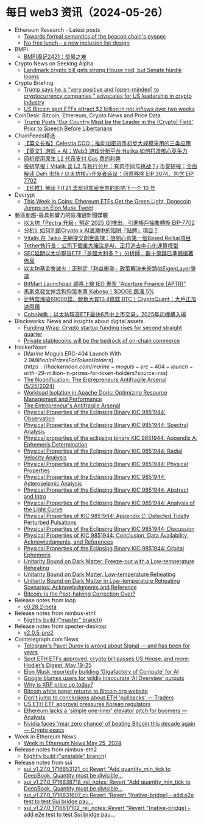 # 每日 web3 资讯（2024-05-26）

- Ethereum Research - Latest posts
  - [Towards formal semantics of the beacon chain's pyspec](https://ethresear.ch/t/towards-formal-semantics-of-the-beacon-chains-pyspec/8181#post_3)
  - [No free lunch – a new inclusion list design](https://ethresear.ch/t/no-free-lunch-a-new-inclusion-list-design/16389#post_8)
- BMPI
  - [BMPI周记2421：交易之难](https://www.bmpi.dev/weeklies/20240525/)
- Crypto News on Seeking Alpha
  - [Landmark crypto bill gets strong House nod, but Senate hurdle looms](https://seekingalpha.com/news/4110266-landmark-crypto-bill-gets-strong-house-nod-but-senate-hurdle-looms?utm_source=feed_news_crypto&utm_medium=referral&feed_item_type=news)
- Crypto Briefing
  - [Trump says he is “very positive and [open-minded] to cryptocurrency companies,” advocates for US leadership in crypto industry](https://cryptobriefing.com/trump-crypto-leadership-stance/)
  - [US Bitcoin spot ETFs attract $2 billion in net inflows over two weeks](https://cryptobriefing.com/bitcoin-etf-inflows-surge/)
- CoinDesk: Bitcoin, Ethereum, Crypto News and Price Data
  - [Trump Posts 'Our Country Must be the Leader in the (Crypto) Field' Prior to Speech Before Libertarians](https://www.coindesk.com/policy/2024/05/25/trump-posts-our-country-must-be-the-leader-in-the-crypto-field-before-address-at-libertarian-convention/?utm_medium=referral&utm_source=rss&utm_campaign=headlines)
- ChainFeeds精选
  - [【英文长推】Celestia COO：推动加密货币初步大规模采用的三类应用](https://x.com/nickwh8te/status/1794038822159749449)
  - [【英文】游戏 + AI：Web3 游戏分析平台 Helika 如何打造核心竞争力](https://www.veradiverdict.com/p/web3-gaming-analytics)
  - [简析使用原生 L2 代币支付 Gas 费的利弊](https://medium.com/taipei-ethereum-meetup/l2-token-as-gas-fee-pros-and-cons-70c821076313)
  - [投研早报丨Vitalik 谈 L2 与执行分片：有何不同与挑战？/ 币安研报：全面解读 DeFi 市场 / 以太坊核心开发者会议：同意移除 EIP 3074，包含 EIP 7702]()
  - [【长推】解读 FIT21 法案对加密世界的影响下一个 10 年](https://x.com/cmdefi/status/1794016082715652526)
- Decrypt
  - [This Week in Coins: Ethereum ETFs Get the Green Light, Dogecoin Jumps on Elon Musk Tweet](https://decrypt.co/232334/this-week-in-coins-ethereum-etf-approval-dogecoin-elon-musk-tweet)
- 動區動趨-最具影響力的區塊鏈新聞媒體
  - [以太坊「Pectra 升級」預定 2025 Q1推出，引進帳戶抽象轉換 EIP-7702](https://www.blocktempo.com/ethereum-pectra-upgrade-targeted-for-q1-2025/)
  - [分析》如何判斷Crypto x AI浪潮中的陷阱「貼牌」項目？](https://www.blocktempo.com/ai-crypto-projects-that-arent-complete-bullsht/)
  - [Vitalik 在 Taiko 主網提交創世區塊：很開心有第一個Based Rollup項目](https://www.blocktempo.com/vitalik-proposes-the-first-block-on-taiko-mainnet/)
  - [Tether執行長：公司下個重大賭注是AI，正打造去中心化運算模型](https://www.blocktempo.com/tether-ceo-says-their-next-big-bet-is-on-ai/)
  - [SEC延期以太坊現貨ETF「是超大利多？」分析師：數十億鎂已準備搶著佈局](https://www.blocktempo.com/crypto-traders-bullish-on-the-delay-before-spot-ethereum-etfs-go-live/)
  - [以太坊基金會滅火：正制定「利益衝突」政策解決未來類似EigenLayer爭議](https://www.blocktempo.com/ethereum-foundation-is-developing-a-formal-policy-to-address-potential-conflicts-of-interest/)
  - [BitMart Launchpad 即將上線 IEO 專案 “Aperture Finance (APTR)”](https://www.blocktempo.com/bitmart-launchpad-is-about-to-launch-the-ieo-project-aperture-finance-aptr/)
  - [馬斯克發文悼念狗狗幣本尊 Kabosu！$DOGE 跳漲 5%](https://www.blocktempo.com/elon-musk-tweets-about-passing-the-passing-of-kabosu-the-dog-that-inspired-dogecoins/)
  - [比特幣漲破69000鎂、鯨魚大買13.4億鎂 BTC！CryptoQuant：大戶正加速囤積](https://www.blocktempo.com/bitcoin-rises-above-69000-usd-cryptoquant-whales-are-accelerating-their-accumulation/)
  - [Cobo神魚：以太坊現貨ETF最快6月中上市交易，2025年初機構入場](https://www.blocktempo.com/discus-fish-predicts-ethereum-spot-etf-will-be-available-for-trading-as-early-as-mid-june/)
- Blockworks: News and insights about digital assets.
  - [Funding Wrap: Crypto startup funding rises for second straight quarter](https://blockworks.co/news/crypto-startup-funding-rises)
  - [Private stablecoins will be the bedrock of on-chain commerce](https://blockworks.co/news/private-stablecoins-bedrock-chain-commerce)
- HackerNoon
  - [Marine Moguls ERC-404 Launch With $2.9 Million In Prizes For Token Holders](https://hackernoon.com/marine-moguls-erc-404-launch-with-$29-million-in-prizes-for-token-holders?source=rss)
  - [The Noonification: The Entrepreneurs Antifragile Arsenal (5/25/2024)](https://hackernoon.com/5-25-2024-noonification?source=rss)
  - [Workload Isolation in Apache Doris: Optimizing Resource Management and Performance](https://hackernoon.com/workload-isolation-in-apache-doris-optimizing-resource-management-and-performance?source=rss)
  - [The Entrepreneur's Antifragile Arsenal](https://hackernoon.com/the-entrepreneurs-antifragile-arsenal?source=rss)
  - [Physical Properties of the Eclipsing Binary KIC 9851944: Observation](https://hackernoon.com/physical-properties-of-the-eclipsing-binary-kic-9851944-observation?source=rss)
  - [Physical Properties of the Eclipsing Binary KIC 9851944: Spectral Analysis](https://hackernoon.com/physical-properties-of-the-eclipsing-binary-kic-9851944-spectral-analysis?source=rss)
  - [Physical properties of the eclipsing binary KIC 9851944: Appendix A: Ephemeris Determination](https://hackernoon.com/physical-properties-of-the-eclipsing-binary-kic-9851944-appendix-a-ephemeris-determination?source=rss)
  - [Physical Properties of the Eclipsing Binary KIC 9851944: Radial Velocity Analysis](https://hackernoon.com/physical-properties-of-the-eclipsing-binary-kic-9851944-radial-velocity-analysis?source=rss)
  - [Physical Properties of the Eclipsing Binary KIC 9851944: Physical Properties](https://hackernoon.com/physical-properties-of-the-eclipsing-binary-kic-9851944-physical-properties?source=rss)
  - [Physical Properties of the Eclipsing Binary KIC 9851944: Asteroseismic Analysis](https://hackernoon.com/physical-properties-of-the-eclipsing-binary-kic-9851944-asteroseismic-analysis?source=rss)
  - [Physical Properties of the Eclipsing Binary KIC 9851944: Abstract and Intro](https://hackernoon.com/physical-properties-of-the-eclipsing-binary-kic-9851944-abstract-and-intro?source=rss)
  - [Physical Properties of the Eclipsing Binary KIC 9851944: Analysis of the Light Curve](https://hackernoon.com/physical-properties-of-the-eclipsing-binary-kic-9851944-analysis-of-the-light-curve?source=rss)
  - [Physical Properties of KIC 9851944: Appendix C: Detected Tidally Perturbed Pulsations](https://hackernoon.com/physical-properties-of-kic-9851944-appendix-c-detected-tidally-perturbed-pulsations?source=rss)
  - [Physical Properties of the Eclipsing Binary KIC 9851944: Discussion](https://hackernoon.com/physical-properties-of-the-eclipsing-binary-kic-9851944-discussion?source=rss)
  - [Physical Properties of KIC 9851944: Conclusion, Data Availability, Acknowledgments, and References](https://hackernoon.com/physical-properties-of-kic-9851944-conclusion-data-availability-acknowledgments-and-references?source=rss)
  - [Physical Properties of the Eclipsing Binary KIC 9851944: Orbital Ephemeris](https://hackernoon.com/physical-properties-of-the-eclipsing-binary-kic-9851944-orbital-ephemeris?source=rss)
  - [Unitarity Bound on Dark Matter: Freeze-out with a Low-temperature Reheating](https://hackernoon.com/unitarity-bound-on-dark-matter-freeze-out-with-a-low-temperature-reheating?source=rss)
  - [Unitarity Bound on Dark Matter: Low-temperature Reheating](https://hackernoon.com/unitarity-bound-on-dark-matter-low-temperature-reheating?source=rss)
  - [Unitarity Bound on Dark Matter in Low-temperature Reheating Scenarios: Acknowledgments and Reference](https://hackernoon.com/unitarity-bound-on-dark-matter-in-low-temperature-reheating-scenarios-acknowledgments-and-reference?source=rss)
  - [Bitcoin: is the Post-halving Correction Over?](https://hackernoon.com/bitcoin-is-the-post-halving-correction-over?source=rss)
- Release notes from loop
  - [v0.28.2-beta](https://github.com/lightninglabs/loop/releases/tag/v0.28.2-beta)
- Release notes from nimbus-eth1
  - [Nightly build ("master" branch)](https://github.com/status-im/nimbus-eth1/releases/tag/nightly)
- Release notes from specter-desktop
  - [v2.0.5-pre2](https://github.com/cryptoadvance/specter-desktop/releases/tag/v2.0.5-pre2)
- Cointelegraph.com News
  - [Telegram&#039;s Pavel Durov is wrong about Signal — and has been for years](https://cointelegraph.com/news/telegrams-pavel-durov-wrong-about-signal-has-been-for-years)
  - [Spot ETH ETFs approved, crypto bill passes US House, and more: Hodler’s Digest, May 19-25](https://cointelegraph.com/magazine/spot-eth-etfs-approved-crypto-bill-passes-us-house-hodlers-digest-may-19-25/)
  - [Elon Musk reportedly building ‘Gigafactory of Compute’ for AI](https://cointelegraph.com/news/elon-musk-gigafactory-of-compute-grok-artificial-intelligence-ai)
  - [Google blames users for wildly inaccurate ‘AI Overview’ outputs](https://cointelegraph.com/news/google-blames-users-inaccurate-ai-artificial-intelligence-search-overview)
  - [Why is XRP price up today?](https://cointelegraph.com/news/why-is-xrp-price-up-today)
  - [Bitcoin white paper returns to Bitcoin.org website](https://cointelegraph.com/news/bitcoin-whitepaper-returns-to-bitcoin-org-after-craig-wrights-copyright-claim-debunked)
  - [Don&#039;t jump to conclusions about ETH &#039;pullbacks&#039; — Traders](https://cointelegraph.com/news/ethereum-price-bitcoin-spot-etf-crypto-traders)
  - [US ETH ETF approval pressures Korean regulators](https://cointelegraph.com/news/korea-under-pressure-to-approve-crypto-etfs-following-us-example)
  - [Ethereum lacks a &#039;simple one-liner&#039; elevator pitch for boomers — Analysts](https://cointelegraph.com/news/ethereum-elevator-pitch-bitcoin-digital-gold-analysts)
  - [Nvidia faces &#039;near zero chance&#039; of beating Bitcoin this decade again — Crypto execs](https://cointelegraph.com/news/nvidia-bitcoin-investment-performance-crypto-executives)
- Week in Ethereum News
  - [Week in Ethereum News  May 25, 2024](https://weekinethereumnews.com/week-in-ethereum-news-may-25-2024/)
- Release notes from nimbus-eth2
  - [Nightly build ("unstable" branch)](https://github.com/status-im/nimbus-eth2/releases/tag/nightly)
- Release notes from sui
  - [sui_v1.27.0_1716653121_ci: Revert "Add quantity_min_tick to DeepBook. Quantity must be divisible…](https://github.com/MystenLabs/sui/releases/tag/sui_v1.27.0_1716653121_ci)
  - [sui_v1.27.0_1716638718_rel_notes: Revert "Add quantity_min_tick to DeepBook. Quantity must be divisible…](https://github.com/MystenLabs/sui/releases/tag/sui_v1.27.0_1716638718_rel_notes)
  - [sui_v1.27.0_1716631607_ci: Revert "Revert "[native-bridge] - add e2e test to test Sui bridge pau…](https://github.com/MystenLabs/sui/releases/tag/sui_v1.27.0_1716631607_ci)
  - [sui_v1.27.0_1716617102_rel_notes: Revert "Revert "[native-bridge] - add e2e test to test Sui bridge pau…](https://github.com/MystenLabs/sui/releases/tag/sui_v1.27.0_1716617102_rel_notes)
